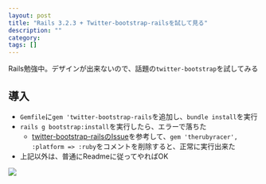 ```yaml
---
layout: post
title: "Rails 3.2.3 + Twitter-bootstrap-railsを試して見る"
description: ""
category: 
tags: []
---
```

Rails勉強中。デザインが出来ないので、話題の`twitter-bootstrap`を試してみる

## 導入 ##
- `Gemfile`に`gem 'twitter-bootstrap-rails`を追加し、`bundle install`を実行
- `rails g bootstrap:install`を実行したら、エラーで落ちた
    - [twitter-bootstrap-railsのIssue](https://github.com/seyhunak/twitter-bootstrap-rails/issues/194)を参考して、`gem 'therubyracer', :platform => :ruby`をコメントを削除すると、正常に実行出来た
- 上記以外は、普通にReadmeに従ってやればOK

![](https://lh4.googleusercontent.com/-fuLcAMkDJUE/T56eWDMlpVI/AAAAAAAAA94/4suBZAEnSE4/s800/Screen%2520Shot%25202012-04-30%2520at%252023.14.04.png)
